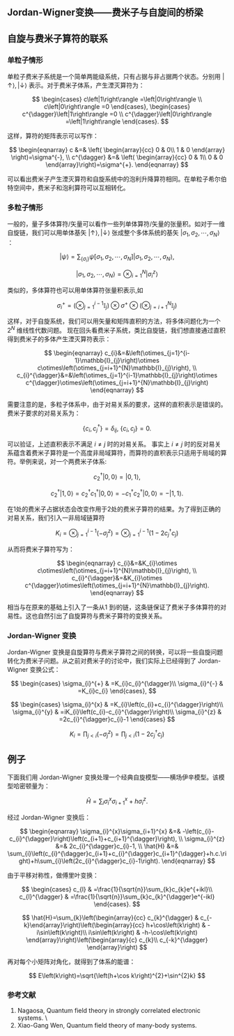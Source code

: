 ## Jordan-Wigner变换——费米子与自旋间的桥梁

## 自旋与费米子算符的联系
### 单粒子情形
单粒子费米子系统是一个简单两能级系统，只有占据与非占据两个状态。分别用 $\left|\uparrow\right\rangle ,\left|\downarrow\right\rangle$ 表示。对于费米子体系，产生湮灭算符为：

$$
	\begin{cases}
		c\left|1\right\rangle =\left|0\right\rangle \\ 
		c\left|0\right\rangle =0
	\end{cases},
	\begin{cases}
		c^{\dagger}\left|1\right\rangle =0 \\ 
		c^{\dagger}\left|0\right\rangle =\left|1\right\rangle
	\end{cases}.
$$

这样，算符的矩阵表示可以写作：

$$
\begin{eqnarray}
	c &=& \left(
	\begin{array}{cc} 
		0 & 0\\ 
		1 & 0 
	\end{array}
	\right)=\sigma^{-}, \\
	c^{\dagger} &=& \left(
	\begin{array}{cc} 
		0 & 1\\ 
		0 & 0 
	\end{array}\right)=\sigma^{+}.
\end{eqnarray}
$$

可以看出费米子产生湮灭算符和自旋系统中的泡利升降算符相同。在单粒子希尔伯特空间中，费米子和泡利算符可以互相转化。


### 多粒子情形
一般的，量子多体算符/矢量可以看作一些列单体算符/矢量的张量积。如对于一维自旋链，我们可以用单体基矢 $\left|\uparrow\right\rangle ,\left|\downarrow\right\rangle$ 张成整个多体系统的基矢 $\left|\sigma_{1},\sigma_{2},\cdots,\sigma_{N}\right\rangle$ ：

$$
	\left|\psi\right\rangle =\sum_{\left\{ \sigma_{i}\right\} }\psi\left[\sigma_{1},\sigma_{2},\cdots,\sigma_{N}\right]\left|\sigma_{1},\sigma_{2},\cdots,\sigma_{N}\right\rangle,
$$


$$
	\left|\sigma_{1},\sigma_{2},\cdots,\sigma_{N}\right\rangle =\otimes_{i=1}^{N}\left|\sigma_{i}^{z}\right\rangle 
$$

类似的，多体算符也可以用单体算符张量积表示,如

$$
	\sigma_{i}^{+}=\left(\otimes_{j=1}^{i-1}\mathbb{I}_{j}\right)\otimes\sigma^{+}\otimes\left(\otimes_{j=i+1}^{N}\mathbb{I}_{j}\right)
$$

这样，对于自旋系统，我们可以用矢量和矩阵直积的方法，将多体问题化为一个 $2^N$ 维线性代数问题。
现在回头看费米子系统，类比自旋链，我们想直接通过直积得到费米子的多体产生湮灭算符表示：

$$
\begin{eqnarray}
	c_{i}&=&\left(\otimes_{j=1}^{i-1}\mathbb{I}_{j}\right)\otimes c\otimes\left(\otimes_{j=i+1}^{N}\mathbb{I}_{j}\right), \\
	c_{i}^{\dagger}&=&\left(\otimes_{j=1}^{i-1}\mathbb{I}_{j}\right)\otimes c^{\dagger}\otimes\left(\otimes_{j=i+1}^{N}\mathbb{I}_{j}\right) 
\end{eqnarray}
$$

需要注意的是，多粒子体系中，由于对易关系的要求，这样的直积表示是错误的。费米子要求的对易关系为：

$$
	\left\{ c_{i},c_{j}^{\dagger}\right\} =\delta_{ij},\ \left\{ c_{i},c_{j}\right\} =0.
$$

可以验证，上述直积表示不满足 $i \ne j$ 时的对易关系。
事实上 $i \ne j$ 时的反对易关系蕴含着费米子算符是一个高度非局域算符，而算符的直积表示只适用于局域的算符。举例来说，对一个两费米子体系:

$$
	c_{2}^{\dagger}\left|0,0\right\rangle =\left|0,1\right\rangle,
$$


$$
	c_{2}^{\dagger}\left|1,0\right\rangle =c_{2}^{\dagger}c_{1}^{\dagger}\left|0,0\right\rangle =-c_{1}^{\dagger}c_{2}^{\dagger}\left|0,0\right\rangle =-\left|1,1\right\rangle.
$$

在1处的费米子占据状态会改变作用于2处的费米子算符的结果。为了得到正确的对易关系，我们引入一非局域链算符

$$
	K_{i}=\otimes_{j=1}^{i-1}\left(-\sigma_{j}^{z}\right)=\otimes_{j=1}^{i-1}\left(1-2c_{j}^{\dagger}c_{j}\right) 
$$

从而将费米子算符写为：

$$
\begin{eqnarray}
	c_{i}&=&K_{i}\otimes c\otimes\left(\otimes_{j=i+1}^{N}\mathbb{I}_{j}\right), \\
	c_{i}^{\dagger}&=&K_{i}\otimes c^{\dagger}\otimes\left(\otimes_{j=i+1}^{N}\mathbb{I}_{j}\right).
\end{eqnarray}
$$

相当与在原来的基础上引入了一条从1 到$i$的链，这条链保证了费米子多体算符的对易性。这也自然引出了自旋算符与费米子算符的变换关系。


### Jordan-Wigner 变换
Jordan-Wigner 变换是自旋算符与费米子算符之间的转换，可以将一些自旋问题转化为费米子问题。从之前对费米子的讨论中，我们实际上已经得到了 Jordan-Wigner 变换公式：

$$
	\begin{cases} \sigma_{i}^{+} & =K_{i}c_{i}^{\dagger}\\ \sigma_{i}^{-} & =K_{i}c_{i} \end{cases},
$$


$$
	\begin{cases} \sigma_{i}^{x} & =K_{i}\left(c_{i}+c_{i}^{\dagger}\right)\\ \sigma_{i}^{y} & =iK_{i}\left(c_{i}-c_{i}^{\dagger}\right)\\ \sigma_{i}^{z} & =2c_{i}^{\dagger}c_{i}-1 \end{cases}
$$


$$
	K_{i}=\prod_{j<i}\left(-\sigma_{j}^{z}\right)=\prod_{j<i}\left(1-2c_{j}^{\dagger}c_{j}\right)
$$


## 例子
下面我们用 Jordan-Wigner 变换处理一个经典自旋模型——横场伊辛模型。该模型哈密顿量为：

$$
	\hat{H}=\sum_{i}\sigma_{i}^{x}\sigma_{i+1}^{x}+h\sigma_{i}^{z} .
$$

经过 Jordan-Wigner 变换后：

$$
\begin{eqnarray}
	\sigma_{i}^{x}\sigma_{i+1}^{x} &=& -\left(c_{i}-c_{i}^{\dagger}\right)\left(c_{i+1}+c_{i+1}^{\dagger}\right), \\
	\sigma_{i}^{z} &=& 2c_{i}^{\dagger}c_{i}-1, \\
	\hat{H} &=& \sum_{i}\left(c_{i}^{\dagger}c_{i+1}+c_{i}^{\dagger}c_{i+1}^{\dagger}+h.c.\right)+h\sum_{i}\left(2c_{i}^{\dagger}c_{i}-1\right).
\end{eqnarray}
$$

由于平移对称性，做傅里叶变换：

$$
	\begin{cases} c_{l} & =\frac{1}{\sqrt{n}}\sum_{k}c_{k}e^{+ikl}\\ c_{l}^{\dagger} & =\frac{1}{\sqrt{n}}\sum_{k}c_{k}^{\dagger}e^{-ikl} \end{cases}.
$$


$$
	\hat{H}=\sum_{k}\left(\begin{array}{cc} c_{k}^{\dagger} & c_{-k}\end{array}\right)\left(\begin{array}{cc} h+\cos\left(k\right) & -i\sin\left(k\right)\\ i\sin\left(k\right) & -h-\cos\left(k\right) \end{array}\right)\left(\begin{array}{c} c_{k}\\ c_{-k}^{\dagger} \end{array}\right) 
$$

再对每个小矩阵对角化，就得到了体系的能谱：

$$
	E\left(k\right)=\sqrt{\left(h+\cos k\right)^{2}+\sin^{2}k} 
$$


### 参考文献
1. Nagaosa, Quantum field theory in strongly correlated electronic systems. \\
2. Xiao-Gang Wen,  Quantum field theory of many-body systems.
